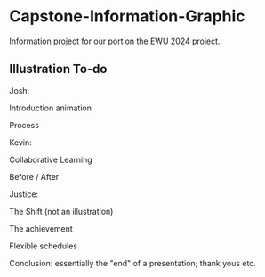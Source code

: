 # Capstone-Information-Graphic

Information project for  our portion the EWU 2024 project.

## Illustration To-do

Josh:

Introduction animation

Process

Kevin:

Collaborative Learning

Before / After

Justice:

The Shift (not an illustration)

The achievement

Flexible schedules

Conclusion: essentially the "end" of a presentation; thank yous etc.